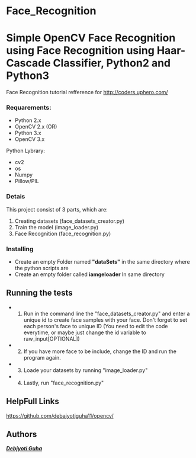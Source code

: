 # Face_Recognition
# Simple OpenCV Face Recognition using Face Recognition using Haar-Cascade Classifier, Python2 and Python3


Face Recognition tutorial refference for http://coders.uphero.com/ 


### Requarements:
* Python 2.x
* OpenCV 2.x
(OR)
* Python 3.x
* OpenCV 3.x

Python Lybrary:
* cv2
* os
* Numpy
* Pillow/PIL

### Detais
This project consist of 3 parts, which are:
1. Creating datasets (face_datasets_creator.py)
2. Train the model (image_loader.py)
3. Face Recognition (face_recognition.py)

### Installing

* Create an empty Folder named **"dataSets"** in the same directory where the python scripts are 
* Create an empty folder called **iamgeloader** In same directory 

## Running the tests

* 1. Run in the command line the "face_datasets_creator.py" and enter a unique id to create face samples with your face. Don't forget to set each person's face to unique ID (You need to edit the code everytime, or maybe just change the id variable to raw_input[OPTIONAL])
* 2. If you have more face to be include, change the ID and run the program again.
* 3. Loade your datasets by running "image_loader.py"
* 4. Lastly, run "face_recognition.py"

## HelpFull Links

https://github.com/debajyotiguha11/opencv/


## Authors

***[Debjyoti Guha](http://coders.uphero.com/)***

